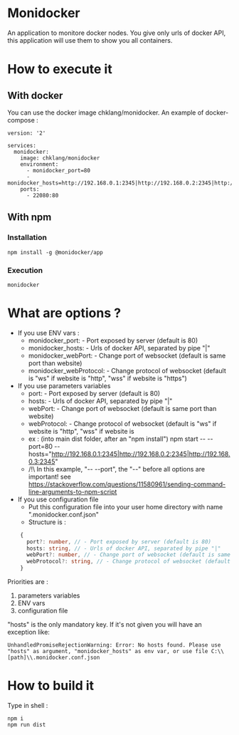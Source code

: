 # Monidocker

An application to monitore docker nodes. You give only urls of docker API, this application will use them to show you all containers.

# How to execute it

## With docker

You can use the docker image chklang/monidocker.
An example of docker-compose :

```docker-compose
version: '2'

services:
  monidocker:
    image: chklang/monidocker
    environment:
      - monidocker_port=80
      - monidocker_hosts=http://192.168.0.1:2345|http://192.168.0.2:2345|http://192.168.0.3:2345
    ports:
      - 22080:80
```

## With npm

### Installation

```shell
npm install -g @monidocker/app
```

### Execution

```shell
monidocker
```

# What are options ?

* If you use ENV vars :
  * monidocker_port: <integer> - Port exposed by server (default is 80)
  * monidocker_hosts: <string> - Urls of docker API, separated by pipe "|"
  * monidocker_webPort: <integer> - Change port of websocket (default is same port than website)
  * monidocker_webProtocol: <string> - Change protocol of websocket (default is "ws" if website is "http", "wss" if website is "https")
* If you use parameters variables
  * port: <integer> - Port exposed by server (default is 80)
  * hosts: <string> - Urls of docker API, separated by pipe "|"
  * webPort: <integer> - Change port of websocket (default is same port than website)
  * webProtocol: <string> - Change protocol of websocket (default is "ws" if website is "http", "wss" if website is 
  * ex : (into main dist folder, after an "npm install") npm start -- --port=80 --hosts="http://192.168.0.1:2345|http://192.168.0.2:2345|http://192.168.0.3:2345"
  * /!\ In this example, "-- --port", the "--" before all options are important! see https://stackoverflow.com/questions/11580961/sending-command-line-arguments-to-npm-script
* If you use configuration file
  * Put this configuration file into your user home directory with name ".monidocker.conf.json"
  * Structure is :
```typescript
    {
      port?: number, // - Port exposed by server (default is 80)
      hosts: string, // - Urls of docker API, separated by pipe "|"
      webPort?: number, // - Change port of websocket (default is same port than website)
      webProtocol?: string, // - Change protocol of websocket (default is "ws" if website is "http", "wss" if website is 
    }
```

Priorities are :
1. parameters variables
2. ENV vars
3. configuration file

"hosts" is the only mandatory key. If it's not given you will have an exception like:

```shell
UnhandledPromiseRejectionWarning: Error: No hosts found. Please use "hosts" as argument, "monidocker_hosts" as env var, or use file C:\\[path]\\.monidocker.conf.json
```

# How to build it

Type in shell :

```shell
npm i
npm run dist
```
